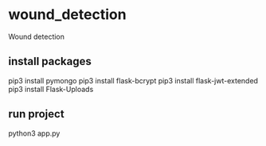 # wound_detection
Wound detection

## install packages
pip3 install pymongo
pip3 install flask-bcrypt
pip3 install flask-jwt-extended
pip3 install Flask-Uploads

## run project
python3 app.py